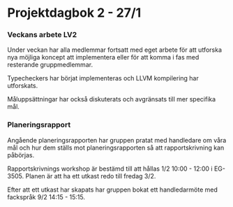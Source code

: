 # Projektdagbok 2 - 27/1

### Veckans arbete LV2
Under veckan har alla medlemmar fortsatt med eget arbete för att
utforska nya möjliga koncept att implementera eller för att komma
i fas med resterande gruppmedlemmar.

Typecheckers har börjat implementeras och LLVM kompilering
har utforskats.

Måluppsättningar har också diskuterats och avgränsats till 
mer specifika mål.

### Planeringsrapport
Angående planeringsrapporten har gruppen pratat med handledare
om våra mål och hur dem ställs mot planeringsrapporten så att
rapportskrivning kan påbörjas.

Rapportskrivnings workshop är bestämd till att hållas 1/2 10:00 - 12:00
i EG-3505. Planen är att ha ett utkast redo till fredag 3/2.

Efter att ett utkast har skapats har gruppen bokat ett handledarmöte
med fackspråk 9/2 14:15 - 15:15.